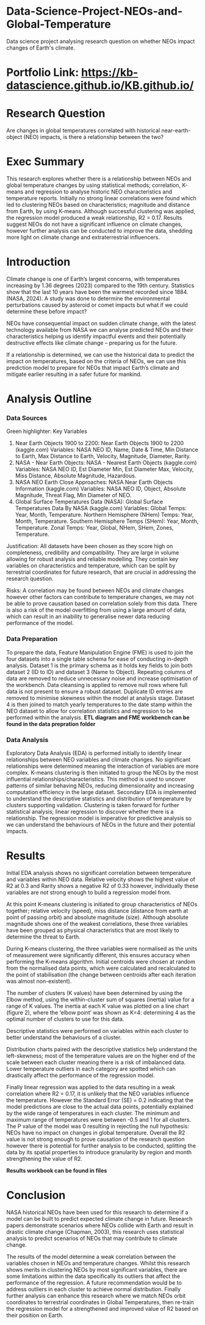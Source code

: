 # Data-Science-Project-NEOs-and-Global-Temperature
Data science project analysing research question on whether NEOs impact changes of Earth's climate.
# Portfolio Link: https://kb-datascience.github.io/KB.github.io/ 

# Research Question
Are changes in global temperatures correlated with historical near-earth-object (NEO) impacts, is there a relationship between the two? 

# Exec Summary
This research explores whether there is a relationship between NEOs and global temperature changes by using statistical methods; correlation, K-means and regression to analyse historic NEO characteristics and temperature reports. Initially no strong linear correlations were found which led to clustering NEOs based on characteristics; magnitude and distance from Earth, by using K-means. Although successful clustering was applied, the regression model produced a weak relationship, R2 = 0.17. Results suggest NEOs do not have a significant influence on climate changes, however further analysis can be conducted to improve the data, shedding more light on climate change and extraterrestrial influencers. 

# Introduction
Climate change is one of Earth’s largest concerns, with temperatures increasing by 1.36 degrees (2023) compared to the 19th century. Statistics show that the last 10 years have been the warmest recorded since 1884. (NASA, 2024). A study was done to determine the environmental perturbations caused by asteroid or comet impacts but what if we could determine these before impact?

NEOs have consequential impact on sudden climate change, with the latest technology available from NASA we can analyse predicted NEOs and their characteristics helping us identify impactful events and their potentially destructive effects like climate change – preparing us for the future.

If a relationship is determined, we can use the historical data to predict the impact on temperatures, based on the criteria of NEOs, we can use this prediction model to prepare for NEOs that impact Earth’s climate and mitigate earlier resulting in a safer future for mankind.

# Analysis Outline
### Data Sources
Green highlighter: Key Variables
1.	Near Earth Objects 1900 to 2200: Near Earth Objects 1900 to 2200 (kaggle.com)
Variables: 	NASA NEO ID, Name, Date & Time, Min Distance to Earth, Max Distance to Earth, Velocity, Magnitude, Diameter, Rarity.
2.	NASA - Near Earth Objects: NASA - Nearest Earth Objects (kaggle.com)
Variables: 	NASA NEO ID, Est Diameter Min, Est Diameter Max, Velocity, Miss Distance, Absolute Magnitude, Hazardous.
3.	NASA NEO Earth Close Approaches: NASA Near Earth Objects Information (kaggle.com)
 	Variables: 	NASA NEO ID, Object, Absolute Magnitude, Threat Flag, Min
                                                Diameter of NEO.
4.	Global Surface Temperatures Data (NASA): Global Surface Temperatures Data By NASA (kaggle.com)
Variables: 	Global Temps: Year, Month, Temperature. 
Northern Hemisphere (NHem) Temps: Year, Month, Temperature.
Southern Hemisphere Temps (SHem): Year, Month, Temperature.
Zonal Temps: Year, Global, NHem, SHem, Zones, Temperature.

Justification: All datasets have been chosen as they score high on completeness, credibility and compatibility. They are large in volume allowing for robust analysis and reliable modelling. They contain key variables on characteristics and temperature, which can be split by terrestrial coordinates for future research, that are crucial in addressing the research question.

Risks: A correlation may be found between NEOs and climate changes however other factors can contribute to temperature changes, we may not be able to prove causation based on correlation solely from this data. There is also a risk of the model overfitting from using a large amount of data, which can result in an inability to generalise newer data reducing performance of the model. 



### Data Preparation

To prepare the data, Feature Manipulation Engine (FME) is used to join the four datasets into a single table schema for ease of conducting in-depth analysis. Dataset 1 is the primary schema as it holds key fields to join both dataset 2 (ID to ID) and dataset 3 (Name to Object). Repeating columns of data are removed to reduce unnecessary noise and increase optimisation of the workbench. Data cleansing is applied to remove null rows where full data is not present to ensure a robust dataset. Duplicate ID entries are removed to minimise skewness within the model at analysis stage. Dataset 4 is then joined to match yearly temperatures to the date stamp within the NEO dataset to allow for correlation statistics and regression to be performed within the analysis.
 **ETL diagram and FME workbench can be found in the data prepration folder**

### Data Analysis

Exploratory Data Analysis (EDA) is performed initially to identify linear relationships between NEO variables and climate changes. No significant relationships were determined meaning the interaction of variables are more complex. K-means clustering is then initiated to group the NEOs by the most influential relationships/characteristics. This method is used to uncover patterns of similar behaving NEOs, reducing dimensionality and increasing computation efficiency in the large dataset. Secondary EDA is implemented to understand the descriptive statistics and distribution of temperature by clusters supporting validation. Clustering is taken forward for further statistical analysis; linear regression to discover whether there is a relationship. The regression model is imperative for predictive analysis so we can understand the behaviours of NEOs in the future and their potential impacts.

# Results
Initial EDA analysis shows no significant correlation between temperature and variables within NEO data. Relative velocity shows the highest value of R2 at 0.3 and Rarity shows a negative R2 of 0.33 however, individually these variables are not strong enough to build a regression model from.

At this point K-means clustering is initiated to group characteristics of NEOs together; relative velocity (speed), miss distance (distance from earth at point of passing orbit) and absolute magnitude (size). Although absolute magnitude shows one of the weakest correlations, these three variables have been grouped as physical characteristics that are most likely to determine the threat to Earth.

During K-means clustering, the three variables were normalised as the units of measurement were significantly different, this ensures accuracy when performing the K-means algorithm. Initial centroids were chosen at random from the normalised data points, which were calculated and recalculated to the point of stabilisation (the change between centroids after each iteration was almost non-existent). 

The number of clusters (K values) have been determined by using the Elbow method, using the within-cluster sum of squares (inertia) value for a range of K values. The inertia at each K value was plotted on a line chart (figure 2), where the ‘elbow point’ was shown as K=4: determining 4 as the optimal number of clusters to use for this data.

Descriptive statistics were performed on variables within each cluster to better understand the behaviours of a cluster.

Distribution charts paired with the descriptive statistics help understand the left-skewness; most of the temperature values are on the higher end of the scale between each cluster meaning there is a risk of imbalanced data. Lower temperature outliers in each category are spotted which can drastically affect the performance of the regression model. 

Finally linear regression was applied to the data resulting in a weak correlation where R2 = 0.17, it is unlikely that the NEO variables influence the temperature. However the Standard Error (SE) = 0.2 indicating that the model predictions are close to the actual data points, potentially explained by the wide range of temperatures in each cluster. The minimum and maximum range of temperatures were between -0.5 and 1 for all clusters. The P value of the model was 0 resulting in rejecting the null hypothesis: NEOs have no impact on changes in global temperature. Overall the R2 value is not strong enough to prove causation of the research question however there is potential for further analysis to be conducted, splitting the data by its spatial properties to introduce granularity by region and month strengthening the value of R2. 

**Results workbook can be found in files**

# Conclusion
NASA historical NEOs have been used for this research to determine if a model can be built to predict expected climate change in future. Research papers demonstrate scenarios where NEOs collide with Earth and result in drastic climate change (Chapman, 2003), this research uses statistical analysis to predict scenarios of NEOs that may contribute to climate change.

The results of the model determine a weak correlation between the variables chosen in NEOs and temperature changes. Whilst this research shows merits in clustering NEOs by most significant variables, there are some limitations within the data specifically its outliers that affect the performance of the regression. A future recommendation would be to address outliers in each cluster to achieve normal distribution. Finally further analysis can enhance this research where we match NEOs orbit coordinates to terrestrial coordinates in Global Temperatures, then re-train the regression model for a strengthened and improved value of R2 based on their position on Earth. 

